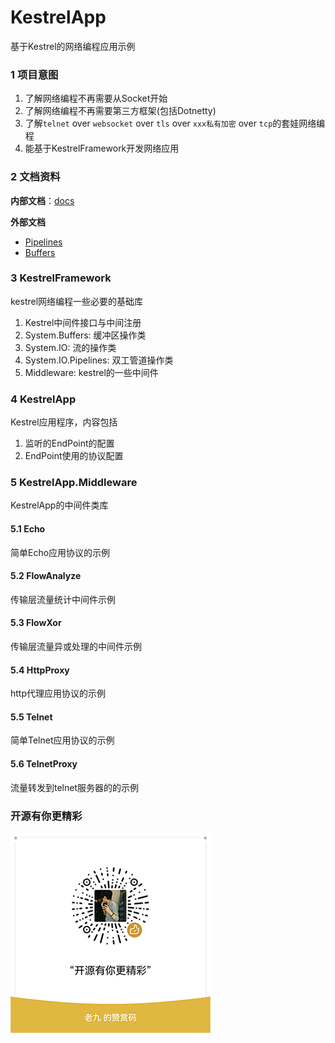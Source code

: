 # KestrelApp
基于Kestrel的网络编程应用示例

### 1 项目意图
1. 了解网络编程不再需要从Socket开始
2. 了解网络编程不再需要第三方框架(包括Dotnetty)
3. 了解`telnet` over `websocket` over `tls` over `xxx私有加密` over `tcp`的套娃网络编程
4. 能基于KestrelFramework开发网络应用

### 2 文档资料
**内部文档**：[docs](docs)

**外部文档**
* [Pipelines](https://learn.microsoft.com/zh-cn/dotnet/standard/io/pipelines)
* [Buffers](https://learn.microsoft.com/zh-cn/dotnet/standard/io/buffers)

### 3 KestrelFramework
kestrel网络编程一些必要的基础库
1. Kestrel中间件接口与中间注册
2. System.Buffers: 缓冲区操作类
3. System.IO: 流的操作类
4. System.IO.Pipelines: 双工管道操作类
5. Middleware: kestrel的一些中间件

### 4 KestrelApp
Kestrel应用程序，内容包括
1. 监听的EndPoint的配置
2. EndPoint使用的协议配置

### 5 KestrelApp.Middleware
KestrelApp的中间件类库
#### 5.1 Echo
简单Echo应用协议的示例

#### 5.2 FlowAnalyze
传输层流量统计中间件示例

#### 5.3 FlowXor
传输层流量异或处理的中间件示例

#### 5.4 HttpProxy
http代理应用协议的示例

#### 5.5 Telnet
简单Telnet应用协议的示例

#### 5.6 TelnetProxy
流量转发到telnet服务器的的示例

### 开源有你更精彩
![打赏](reward.png)
